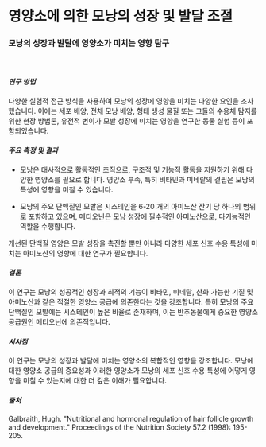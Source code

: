 ﻿
# 영양소에 의한 모낭의 성장 및 발달 조절   

### 모낭의 성장과 발달에 영양소가 미치는 영향 탐구   
　   
#### ***연구 방법***    
다양한 실험적 접근 방식을 사용하여 모낭의 성장에 영향을 미치는 다양한 요인을 조사했습니다. 이에는 세포 배양, 전체 모낭 배양, 형태 생성 물질 또는 그들의 수용체 탐지를 위한 현장 방법론, 유전적 변이가 모발 성장에 미치는 영향을 연구한 동물 실험 등이 포함되었습니다. 

#### ***주요 측정 및 결과***

 - 모낭은 대사적으로 활동적인 조직으로, 구조적 및 기능적 활동을 지원하기 위해 다양한 영양소를 필요로 합니다.
영양소 부족, 특히 비타민과 미네랄의 결핍은 모낭의 특성에 영향을 미칠 수 있습니다.

 - 모낭의 주요 단백질인 모발은 시스테인을 6-20 개의 아미노산 잔기 당 하나의 범위로 포함하고 있으며, 메티오닌은 모낭 성장에 필수적인 아미노산으로, 다기능적인 역할을 수행합니다.

개선된 단백질 영양은 모발 성장을 촉진할 뿐만 아니라 다양한 세포 신호 수용 특성에 미치는 아미노산의 영향에 대한 연구가 필요합니다.

#### ***결론***    
이 연구는 모낭의 성공적인 성장과 최적의 기능이 비타민, 미네랄, 산화 가능한 기질 및 아미노산과 같은 적절한 영양소 공급에 의존한다는 것을 강조합니다. 특히 모낭의 주요 단백질인 모발에는 시스테인이 높은 비율로 존재하며, 이는 반추동물에게 중요한 영양소 공급원인 메티오닌에 의존적입니다.

#### ***시사점***    
이 연구는 모낭의 성장과 발달에 미치는 영양소의 복합적인 영향을 강조합니다. 모낭에 대한 영양소 공급의 중요성과 이러한 영양소가 모낭의 세포 신호 수용 특성에 어떻게 영향을 미칠 수 있는지에 대한 더 깊은 이해가 필요합니다.

#### ***출처***    
Galbraith, Hugh. "Nutritional and hormonal regulation of hair follicle growth and development." Proceedings of the Nutrition Society 57.2 (1998): 195-205.
<!--stackedit_data:
eyJoaXN0b3J5IjpbOTM1MTY4MjgyLC04MTcyNzkyLDkzNTE2OD
I4MiwtODE3Mjc5Miw5MzUxNjgyODIsMzk4MzA2NDQxXX0=
-->
